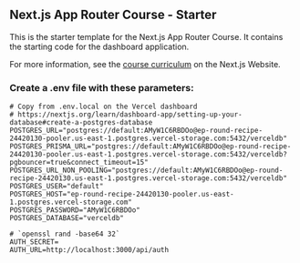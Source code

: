 ## Next.js App Router Course - Starter

This is the starter template for the Next.js App Router Course. It contains the starting code for the dashboard application.

For more information, see the [course curriculum](https://nextjs.org/learn) on the Next.js Website.

### Create a .env file with these parameters:
```env
# Copy from .env.local on the Vercel dashboard
# https://nextjs.org/learn/dashboard-app/setting-up-your-database#create-a-postgres-database
POSTGRES_URL="postgres://default:AMyW1C6RBDOo@ep-round-recipe-24420130-pooler.us-east-1.postgres.vercel-storage.com:5432/verceldb"
POSTGRES_PRISMA_URL="postgres://default:AMyW1C6RBDOo@ep-round-recipe-24420130-pooler.us-east-1.postgres.vercel-storage.com:5432/verceldb?pgbouncer=true&connect_timeout=15"
POSTGRES_URL_NON_POOLING="postgres://default:AMyW1C6RBDOo@ep-round-recipe-24420130.us-east-1.postgres.vercel-storage.com:5432/verceldb"
POSTGRES_USER="default"
POSTGRES_HOST="ep-round-recipe-24420130-pooler.us-east-1.postgres.vercel-storage.com"
POSTGRES_PASSWORD="AMyW1C6RBDOo"
POSTGRES_DATABASE="verceldb"

# `openssl rand -base64 32`
AUTH_SECRET=
AUTH_URL=http://localhost:3000/api/auth
```